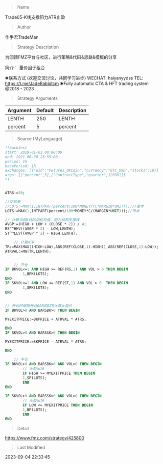 
> Name

Trade05-K线支撑阻力ATR止盈

> Author

作手君TradeMan

> Strategy Description

为回馈FMZ平台与社区，进行策略&代码&思路&模板的分享

简介：
量价因子组合

✱联系方式 (欢迎交流讨论，共同学习进步)
WECHAT: haiyanyydss
TEL: https://t.me/JadeRabbitcm
✱Fully automatic CTA & HFT trading system @2018 - 2023

> Strategy Arguments



|Argument|Default|Description|
|----|----|----|
|LENTH|250|LENTH|
|percent|5|percent|


> Source (MyLanguage)

``` pascal
(*backtest
start: 2018-01-01 00:00:00
end: 2021-06-30 23:59:00
period: 1h
basePeriod: 1h
exchanges: [{"eid":"Futures_OKCoin","currency":"BTC_USD","stocks":10}]
args: [["percent",5],["ContractType","quarter",126961]]
*)


ATRS:=50;

//交易量 
//LOTS:=MAX(1,INTPART(percent/100*MONEY/(C*MARGIN*UNIT)));//金本
LOTS:=MAX(1,INTPART(percent/100*MONEY*C/(MARGIN*UNIT)));//币本

// 计算当前K线的加权均值、阻力线和支撑线
AVGP:=(HIGH + LOW + (CLOSE * 2)) / 4;
RS^^HHV((AVGP * 2) - LOW,LENTH);
ST^^LLV((AVGP * 2) - HIGH,LENTH);

	// 计算ATR
TR:=MAX(MAX((HIGH-LOW),ABS(REF(CLOSE,1)-HIGH)),ABS(REF(CLOSE,1)-LOW));
ATRVAL:=MA(TR,LENTH);
	

	// 开仓
IF BKVOL<=1 AND HIGH >= REF(RS,1) AND VOL > 0 THEN BEGIN
		1,BPK(LOTS);
END
IF SKVOL<=1 AND LOW <= REF(ST,1) AND VOL > 0  THEN BEGIN
		1,SPK(LOTS);
END
	
	
// 开仓时根据开仓BAR的ATR计算止盈价
IF BKVOL>0 AND BARSBK>0 THEN BEGIN

MYEXITPRICE:=BKPRICE + ATRVAL * ATRS;

END
IF SKVOL>0 AND BARSSK>0 THEN BEGIN

MYEXITPRICE:=SKPRICE - ATRVAL * ATRS;

END
		
	// 平仓
IF BKVOL>0 AND BARSBK>0 AND VOL>0 THEN BEGIN
		// 止盈出场
		IF HIGH >= MYEXITPRICE THEN BEGIN
		1,SP(LOTS);
		END
END
	
IF SKVOL>0 AND BARSSK>0 AND VOL>0 THEN BEGIN
		// 止盈出场
		IF LOW <= MYEXITPRICE THEN BEGIN
		1,BP(LOTS);
		END
END
```

> Detail

https://www.fmz.com/strategy/425800

> Last Modified

2023-09-04 22:33:45
